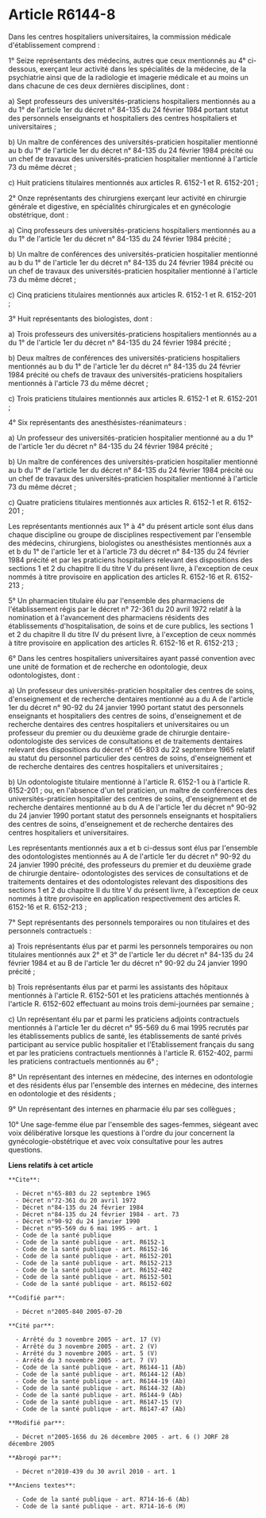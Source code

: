 # Article R6144-8

Dans les centres hospitaliers universitaires, la commission médicale d'établissement comprend :

1° Seize représentants des médecins, autres que ceux mentionnés au 4° ci-dessous, exerçant leur activité dans les spécialités
de la médecine, de la psychiatrie ainsi que de la radiologie et imagerie médicale et au moins un dans chacune de ces deux
dernières disciplines, dont :

a) Sept professeurs des universités-praticiens hospitaliers mentionnés au a du 1° de l'article 1er du décret n° 84-135 du 24
février 1984 portant statut des personnels enseignants et hospitaliers des centres hospitaliers et universitaires ;

b) Un maître de conférences des universités-praticien hospitalier mentionné au b du 1° de l'article 1er du décret n° 84-135
du 24 février 1984 précité ou un chef de travaux des universités-praticien hospitalier mentionné à l'article 73 du même
décret ;

c) Huit praticiens titulaires mentionnés aux articles R. 6152-1 et R. 6152-201 ;

2° Onze représentants des chirurgiens exerçant leur activité en chirurgie générale et digestive, en spécialités chirurgicales
et en gynécologie obstétrique, dont :

a) Cinq professeurs des universités-praticiens hospitaliers mentionnés au a du 1° de l'article 1er du décret n° 84-135 du 24
février 1984 précité ;

b) Un maître de conférences des universités-praticien hospitalier mentionné au b du 1° de l'article 1er du décret n° 84-135
du 24 février 1984 précité ou un chef de travaux des universités-praticien hospitalier mentionné à l'article 73 du même
décret ;

c) Cinq praticiens titulaires mentionnés aux articles R. 6152-1 et R. 6152-201 ;

3° Huit représentants des biologistes, dont :

a) Trois professeurs des universités-praticiens hospitaliers mentionnés au a du 1° de l'article 1er du décret n° 84-135 du 24
février 1984 précité ;

b) Deux maîtres de conférences des universités-praticiens hospitaliers mentionnés au b du 1° de l'article 1er du décret n°
84-135 du 24 février 1984 précité ou chefs de travaux des universités-praticiens hospitaliers mentionnés à l'article 73 du
même décret ;

c) Trois praticiens titulaires mentionnés aux articles R. 6152-1 et R. 6152-201 ;

4° Six représentants des anesthésistes-réanimateurs :

a) Un professeur des universités-praticien hospitalier mentionné au a du 1° de l'article 1er du décret n° 84-135 du 24
février 1984 précité ;

b) Un maître de conférences des universités-praticien hospitalier mentionné au b du 1° de l'article 1er du décret n° 84-135
du 24 février 1984 précité ou un chef de travaux des universités-praticien hospitalier mentionné à l'article 73 du même
décret ;

c) Quatre praticiens titulaires mentionnés aux articles R. 6152-1 et R. 6152-201 ;

Les représentants mentionnés aux 1° à 4° du présent article sont élus dans chaque discipline ou groupe de disciplines
respectivement par l'ensemble des médecins, chirurgiens, biologistes ou anesthésistes mentionnés aux a et b du 1° de
l'article 1er et à l'article 73 du décret n° 84-135 du 24 février 1984 précité et par les praticiens hospitaliers relevant
des dispositions des sections 1 et 2 du chapitre II du titre V du présent livre, à l'exception de ceux nommés à titre
provisoire en application des articles R. 6152-16 et R. 6152-213 ;

5° Un pharmacien titulaire élu par l'ensemble des pharmaciens de l'établissement régis par le décret n° 72-361 du 20 avril
1972 relatif à la nomination et à l'avancement des pharmaciens résidents des établissements d'hospitalisation, de soins et de
cure publics, les sections 1 et 2 du chapitre II du titre IV du présent livre, à l'exception de ceux nommés à titre
provisoire en application des articles R. 6152-16 et R. 6152-213 ;

6° Dans les centres hospitaliers universitaires ayant passé convention avec une unité de formation et de recherche en
odontologie, deux odontologistes, dont :

a) Un professeur des universités-praticien hospitalier des centres de soins, d'enseignement et de recherche dentaires
mentionné au a du A de l'article 1er du décret n° 90-92 du 24 janvier 1990 portant statut des personnels enseignants et
hospitaliers des centres de soins, d'enseignement et de recherche dentaires des centres hospitaliers et universitaires ou un
professeur du premier ou du deuxième grade de chirurgie dentaire-odontologiste des services de consultations et de
traitements dentaires relevant des dispositions du décret n° 65-803 du 22 septembre 1965 relatif au statut du personnel
particulier des centres de soins, d'enseignement et de recherche dentaires des centres hospitaliers et universitaires ;

b) Un odontologiste titulaire mentionné à l'article R. 6152-1 ou à l'article R. 6152-201 ; ou, en l'absence d'un tel
praticien, un maître de conférences des universités-praticien hospitalier des centres de soins, d'enseignement et de
recherche dentaires mentionné au b du A de l'article 1er du décret n° 90-92 du 24 janvier 1990 portant statut des personnels
enseignants et hospitaliers des centres de soins, d'enseignement et de recherche dentaires des centres hospitaliers et
universitaires.

Les représentants mentionnés aux a et b ci-dessus sont élus par l'ensemble des odontologistes mentionnés au A de l'article
1er du décret n° 90-92 du 24 janvier 1990 précité, des professeurs du premier et du deuxième grade de chirurgie dentaire-
odontologistes des services de consultations et de traitements dentaires et des odontologistes relevant des dispositions des
sections 1 et 2 du chapitre II du titre V du présent livre, à l'exception de ceux nommés à titre provisoire en application
respectivement des articles R. 6152-16 et R. 6152-213 ;

7° Sept représentants des personnels temporaires ou non titulaires et des personnels contractuels :

a) Trois représentants élus par et parmi les personnels temporaires ou non titulaires mentionnés aux 2° et 3° de l'article
1er du décret n° 84-135 du 24 février 1984 et au B de l'article 1er du décret n° 90-92 du 24 janvier 1990 précité ;

b) Trois représentants élus par et parmi les assistants des hôpitaux mentionnés à l'article R. 6152-501 et les praticiens
attachés mentionnés à l'article R. 6152-602 effectuant au moins trois demi-journées par semaine ;

c) Un représentant élu par et parmi les praticiens adjoints contractuels mentionnés à l'article 1er du décret n° 95-569 du 6
mai 1995 recrutés par les établissements publics de santé, les établissements de santé privés participant au service public
hospitalier et l'Etablissement français du sang et par les praticiens contractuels mentionnés à l'article R. 6152-402, parmi
les praticiens contractuels mentionnés au 6° ;

8° Un représentant des internes en médecine, des internes en odontologie et des résidents élus par l'ensemble des internes en
médecine, des internes en odontologie et des résidents ;

9° Un représentant des internes en pharmacie élu par ses collègues ;

10° Une sage-femme élue par l'ensemble des sages-femmes, siégeant avec voix délibérative lorsque les questions à l'ordre du
jour concernent la gynécologie-obstétrique et avec voix consultative pour les autres questions.

**Liens relatifs à cet article**

	**Cite**:

	  - Décret n°65-803 du 22 septembre 1965
	  - Décret n°72-361 du 20 avril 1972
	  - Décret n°84-135 du 24 février 1984
	  - Décret n°84-135 du 24 février 1984 - art. 73
	  - Décret n°90-92 du 24 janvier 1990
	  - Décret n°95-569 du 6 mai 1995 - art. 1
	  - Code de la santé publique
	  - Code de la santé publique - art. R6152-1
	  - Code de la santé publique - art. R6152-16
	  - Code de la santé publique - art. R6152-201
	  - Code de la santé publique - art. R6152-213
	  - Code de la santé publique - art. R6152-402
	  - Code de la santé publique - art. R6152-501
	  - Code de la santé publique - art. R6152-602

	**Codifié par**:

	  - Décret n°2005-840 2005-07-20

	**Cité par**:

	  - Arrêté du 3 novembre 2005 - art. 17 (V)
	  - Arrêté du 3 novembre 2005 - art. 2 (V)
	  - Arrêté du 3 novembre 2005 - art. 5 (V)
	  - Arrêté du 3 novembre 2005 - art. 7 (V)
	  - Code de la santé publique - art. R6144-11 (Ab)
	  - Code de la santé publique - art. R6144-12 (Ab)
	  - Code de la santé publique - art. R6144-19 (Ab)
	  - Code de la santé publique - art. R6144-32 (Ab)
	  - Code de la santé publique - art. R6144-9 (Ab)
	  - Code de la santé publique - art. R6147-15 (V)
	  - Code de la santé publique - art. R6147-47 (Ab)

	**Modifié par**:

	  - Décret n°2005-1656 du 26 décembre 2005 - art. 6 () JORF 28 décembre 2005

	**Abrogé par**:

	  - Décret n°2010-439 du 30 avril 2010 - art. 1

	**Anciens textes**:

	  - Code de la santé publique - art. R714-16-6 (Ab)
	  - Code de la santé publique - art. R714-16-6 (M)
